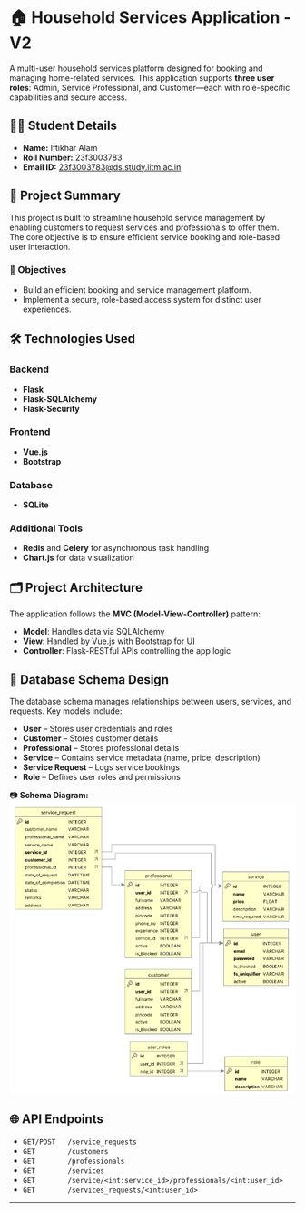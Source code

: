# 🏠 Household Services Application - V2

A multi-user household services platform designed for booking and managing home-related services. This application supports **three user roles**: Admin, Service Professional, and Customer—each with role-specific capabilities and secure access.

## 👨‍🎓 Student Details

- **Name:** Iftikhar Alam  
- **Roll Number:** 23f3003783  
- **Email ID:** [23f3003783@ds.study.iitm.ac.in](mailto:23f3003783@ds.study.iitm.ac.in)

## 📌 Project Summary

This project is built to streamline household service management by enabling customers to request services and professionals to offer them. The core objective is to ensure efficient service booking and role-based user interaction.

### 🎯 Objectives

- Build an efficient booking and service management platform.
- Implement a secure, role-based access system for distinct user experiences.

## 🛠️ Technologies Used

### Backend
- **Flask**
- **Flask-SQLAlchemy**
- **Flask-Security**

### Frontend
- **Vue.js**  
- **Bootstrap**

### Database
- **SQLite**

### Additional Tools
- **Redis** and **Celery** for asynchronous task handling  
- **Chart.js** for data visualization

## 🗂️ Project Architecture

The application follows the **MVC (Model-View-Controller)** pattern:
- **Model**: Handles data via SQLAlchemy
- **View**: Handled by Vue.js with Bootstrap for UI
- **Controller**: Flask-RESTful APIs controlling the app logic

## 🧩 Database Schema Design

The database schema manages relationships between users, services, and requests. Key models include:

- **User** – Stores user credentials and roles
- **Customer** – Stores customer details
- **Professional** – Stores professional details
- **Service** – Contains service metadata (name, price, description)
- **Service Request** – Logs service bookings
- **Role** – Defines user roles and permissions

📷 **Schema Diagram:**  
![DB Schema](DB_Schema_MAD2.png)

## 🌐 API Endpoints

- `GET/POST   /service_requests`
- `GET        /customers`
- `GET        /professionals`
- `GET        /services`
- `GET        /service/<int:service_id>/professionals/<int:user_id>`
- `GET        /services_requests/<int:user_id>`


---

